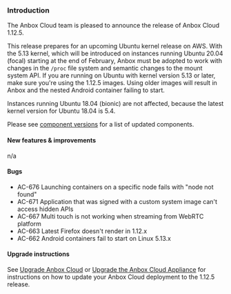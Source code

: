 ### Introduction

The Anbox Cloud team is pleased to announce the release of Anbox Cloud 1.12.5.

This release prepares for an upcoming Ubuntu kernel release on AWS. With the 5.13 kernel, which will be introduced on instances running Ubuntu 20.04 (focal) starting at the end of February, Anbox must be adopted to work with changes in the `/proc` file system and semantic changes to the mount system API. If you are running on Ubuntu with kernel version 5.13 or later, make sure you're using the 1.12.5 images. Using older images will result in Anbox and the nested Android container failing to start.

Instances running Ubuntu 18.04 (bionic) are not affected, because the latest kernel version for Ubuntu 18.04 is 5.4.

Please see [component versions](https://anbox-cloud.io/docs/component-versions) for a list of updated components.

#### New features & improvements

n/a

#### Bugs

* AC-676 Launching containers on a specific node fails with "node not found"
* AC-671 Application that was signed with a custom system image can't access hidden APIs
* AC-667 Multi touch is not working when streaming from WebRTC platform
* AC-663 Latest Firefox doesn't render in 1.12.x
* AC-662 Android containers fail to start on Linux 5.13.x

#### Upgrade instructions

See [Upgrade Anbox Cloud](https://anbox-cloud.io/docs/howto/update/upgrade-anbox) or [Upgrade the Anbox Cloud Appliance](https://anbox-cloud.io/docs/howto/update/upgrade-appliance) for instructions on how to update your Anbox Cloud deployment to the 1.12.5 release.

